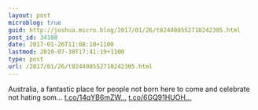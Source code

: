 ```yaml
---
layout: post
microblog: true
guid: http://joshua.micro.blog/2017/01/26/t824408552710242305.html
post_id: 34188
date: 2017-01-26T11:08:10+1100
lastmod: 2019-07-30T17:41:19+1100
type: post
url: /2017/01/26/t824408552710242305.html
---
```

Australia, a fantastic place for people not born here to come and celebrate not hating som… [t.co/14qYB6mZW...](https://t.co/14qYB6mZWt) [t.co/6GQ91HUOH...](https://t.co/6GQ91HUOHr)
